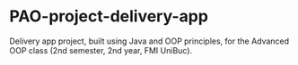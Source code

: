 # PAO-project-delivery-app
Delivery app project, built using Java and OOP principles, for the Advanced OOP class (2nd semester, 2nd year, FMI UniBuc).
